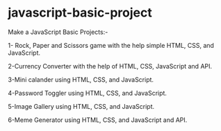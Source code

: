# javascript-basic-project

Make a JavaScript Basic Projects:-

1- Rock, Paper and Scissors game with the help simple HTML, CSS, and JavaScript.

2-Currency Converter with the help of HTML, CSS, JavaScript and API.

3-Mini calander using HTML, CSS, and JavaScript.

4-Password Toggler using HTML, CSS, and JavaScript.

5-Image Gallery using HTML, CSS, and JavaScript.

6-Meme Generator using HTML, CSS, and JavaScript and API.
